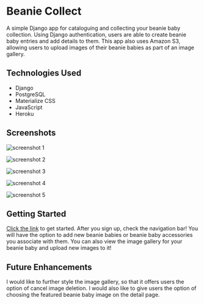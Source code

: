 # Beanie Collect

A simple Django app for cataloguing and collecting your beanie baby collection. Using Django authentication, users are able to create beanie baby entries and add details to them. This app also uses Amazon S3, allowing users to upload images of their beanie babies as part of an image gallery.

## Technologies Used

- Django
- PostgreSQL
- Materialize CSS
- JavaScript
- Heroku

## Screenshots

![screenshot 1](https://i.imgur.com/uq6gUnJ.png)

![screenshot 2](https://i.imgur.com/lIX4wGa.png)

![screenshot 3](https://i.imgur.com/Okrj2Gp.png)

![screenshot 4](https://i.imgur.com/BYGzOKz.png)

![screenshot 5](https://i.imgur.com/5ylYHs8.png)

## Getting Started

[Click the link](https://swiftmemos1.herokuapp.com/) to get started. After you sign up, check the navigation bar! You will have the option to add new beanie babies or beanie baby accessories you associate with them. You can also view the image gallery for your beanie baby and upload new images to it!

## Future Enhancements

I would like to further style the image gallery, so that it offers users the option of cancel image deletion. I would also like to give users the option of choosing the featured beanie baby image on the detail page.
